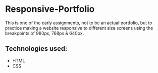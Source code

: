 # Responsive-Portfolio

This is one of the early assignments, not to be an actual portfolio, but to practice making a website responsive to different size screens using the breakpoints of 980px, 768px & 640px.



## Technologies used:
- HTML
- CSS
